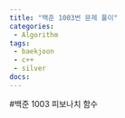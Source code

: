 ```yaml
---
title: "백준 1003번 문제 풀이"
categories:
 - Algorithm
tags:
 - baekjoon
 - c++
 - silver
docs:
---
```

#백준 1003 피보나치 함수
